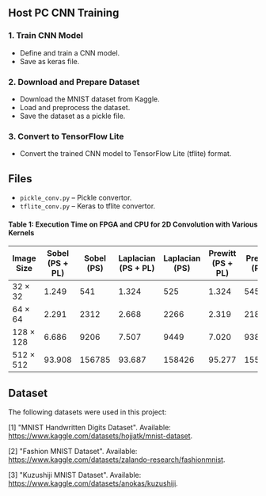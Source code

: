 ## Host PC CNN Training 
### 1. Train CNN Model
- Define and train a CNN model.
- Save as keras file.

### 2. Download and Prepare Dataset
- Download the MNIST dataset from Kaggle.
- Load and preprocess the dataset.
- Save the dataset as a pickle file.

### 3. Convert to TensorFlow Lite
- Convert the trained CNN model to TensorFlow Lite (tflite) format.

## Files
- `pickle_conv.py` – Pickle convertor.
- `tflite_conv.py` – Keras to tflite convertor.


#### Table 1: Execution Time on FPGA and CPU for 2D Convolution with Various Kernels  

| Image Size | Sobel (PS + PL) | Sobel (PS) | Laplacian (PS + PL) | Laplacian (PS) | Prewitt (PS + PL) | Prewitt (PS) |
|------------|-----------------|------------|---------------------|----------------|-------------------|--------------|
| 32 × 32    | 1.249           | 541        | 1.324               | 525            | 1.324             | 545          |
| 64 × 64    | 2.291           | 2312       | 2.668               | 2266           | 2.319             | 2189         |
| 128 × 128  | 6.686           | 9206       | 7.507               | 9449           | 7.020             | 9381         |
| 512 × 512  | 93.908          | 156785     | 93.687              | 158426         | 95.277            | 155178       |




## Dataset
The following datasets were used in this project:

[1] "MNIST Handwritten Digits Dataset". Available: https://www.kaggle.com/datasets/hojjatk/mnist-dataset.

[2] "Fashion MNIST Dataset". Available: https://www.kaggle.com/datasets/zalando-research/fashionmnist.

[3] "Kuzushiji MNIST Dataset". Available: https://www.kaggle.com/datasets/anokas/kuzushiji.
